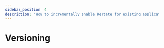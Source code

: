 ```yaml
---
sidebar_position: 4
description: "How to incrementally enable Restate for existing applications."
---
```


# Versioning